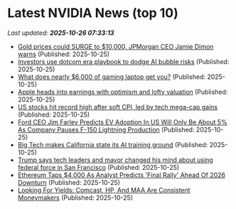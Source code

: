 # Latest NVIDIA News (top 10)
_Last updated: **2025-10-26 07:33:13**_

- [Gold prices could SURGE to $10,000, JPMorgan CEO Jamie Dimon warns](https://www.naturalnews.com/2025-10-25-gold-prices-could-surge-jpmorgan-ceo-warns.html) (Published: 2025-10-25)
- [Investors use dotcom era playbook to dodge AI bubble risks](https://economictimes.indiatimes.com/tech/artificial-intelligence/investors-use-dotcom-era-playbook-to-dodge-ai-bubble-risks/articleshow/124799868.cms) (Published: 2025-10-25)
- [What does nearly $6,000 of gaming laptop get you?](https://www.theverge.com/tech/806052/msi-titan-18-ai-rtx-5090-gaming-laptop-review) (Published: 2025-10-25)
- [Apple heads into earnings with optimism and lofty valuation](https://www.irishtimes.com/your-money/2025/10/25/apple-heads-into-earnings-with-optimism-and-lofty-valuation/) (Published: 2025-10-25)
- [US stocks hit record high after soft CPI, led by tech mega-cap gains](https://www.bloomberg.com/news/articles/2025-10-24/s-p-500-rallies-after-soft-cpi-intel-soars-on-healthy-earnings) (Published: 2025-10-25)
- [Ford CEO Jim Farley Predicts EV Adoption In US Will Only Be About 5% As Company Pauses F-150 Lightning Production](https://finance.yahoo.com/news/ford-ceo-jim-farley-predicts-033138695.html) (Published: 2025-10-25)
- [Big Tech makes California state its AI training ground](https://economictimes.indiatimes.com/tech/technology/big-tech-makes-california-state-its-ai-training-ground/articleshow/124798063.cms) (Published: 2025-10-25)
- [Trump says tech leaders and mayor changed his mind about using federal force in San Francisco](https://economictimes.indiatimes.com/tech/technology/trump-says-tech-leaders-and-mayor-changed-his-mind-about-using-federal-force-in-san-francisco/articleshow/124798011.cms) (Published: 2025-10-25)
- [Ethereum Taps $4,000 As Analyst Predicts 'Final Rally' Ahead Of 2026 Downturn](https://finance.yahoo.com/news/ethereum-taps-4-000-analyst-023104967.html) (Published: 2025-10-25)
- [Looking For Yields: Comcast, HP, And MAA Are Consistent Moneymakers](https://finance.yahoo.com/news/looking-yields-comcast-hp-maa-020105281.html) (Published: 2025-10-25)
